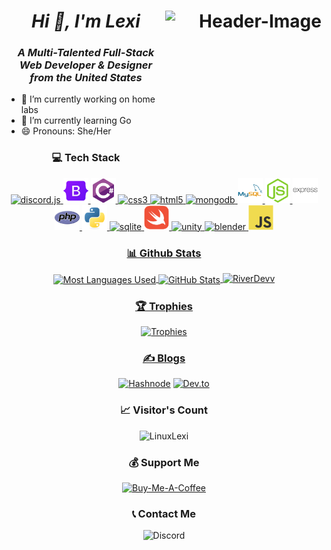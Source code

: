 <h1 align="right"><img src="https://i.ibb.co/Tbhvg1t/EC4-B4346-1-DC9-40-E8-9-DD7-1-CE878-FAC9-F0.png" alt="Header-Image" align="right" width="250" height="250" /></h1>


<h1 align="center"><i>Hi 👋, I'm Lexi </i></h1>
<h3 align="center"><i>A Multi-Talented Full-Stack Web Developer & Designer from <b>the United States</b></i></h3>

- 🔭 I’m currently working on home labs
- 🌱 I’m currently learning Go
- 😄 Pronouns: She/Her

 <h3 align="center">💻 Tech Stack </h3>
<p align="center"> <a href="https://discord.js.org/" target="_blank" rel="noreferrer"> <img src="https://www.vectorlogo.zone/logos/js_discord/js_discord-icon.svg" alt="discord.js" width="40" height="40"/> </a> <a href="https://getbootstrap.com" target="_blank" rel="noreferrer"> <img src="https://github.com/devicons/devicon/blob/master/icons/bootstrap/bootstrap-original.svg" alt="bootstrap" width="40" height="40"/> </a> <a href="https://www.w3schools.com/cs/" target="_blank" rel="noreferrer"> <img src="https://raw.githubusercontent.com/devicons/devicon/master/icons/csharp/csharp-original.svg" alt="csharp" width="40" height="40"/> </a> <a href="https://www.w3schools.com/css/" target="_blank" rel="noreferrer"> <img src="https://www.vectorlogo.zone/logos/w3_css/w3_css-icon.svg" alt="css3" width="40" height="40"/> </a> <a href="https://www.w3.org/html/" target="_blank" rel="noreferrer"> <img src="https://www.vectorlogo.zone/logos/w3_html5/w3_html5-icon.svg" alt="html5" width="40" height="40"/> </a> <a href="https://www.mongodb.com/" target="_blank" rel="noreferrer"> <img src="https://www.vectorlogo.zone/logos/mongodb/mongodb-icon.svg" alt="mongodb" width="40" height="40"/> </a> <a href="https://www.mysql.com/" target="_blank" rel="noreferrer"> <img src="https://raw.githubusercontent.com/devicons/devicon/master/icons/mysql/mysql-original-wordmark.svg" alt="mysql" width="40" height="40"/> </a> <a href="https://nodejs.org" target="_blank" rel="noreferrer"> <img src="https://github.com/devicons/devicon/blob/master/icons/nodejs/nodejs-original.svg" alt="nodejs" width="40" height="40"/> </a> <a href="https://expressjs.com" target="_blank" rel="noreferrer"> <img src="https://raw.githubusercontent.com/devicons/devicon/master/icons/express/express-original-wordmark.svg" alt="express" width="40" height="40"/> </a> <a href="https://www.php.net" target="_blank" rel="noreferrer"> <img src="https://raw.githubusercontent.com/devicons/devicon/master/icons/php/php-original.svg" alt="php" width="40" height="40"/> </a> <a href="https://www.python.org" target="_blank" rel="noreferrer"> <img src="https://raw.githubusercontent.com/devicons/devicon/master/icons/python/python-original.svg" alt="python" width="40" height="40"/> </a> <a href="https://www.sqlite.org/" target="_blank" rel="noreferrer"> <img src="https://www.vectorlogo.zone/logos/sqlite/sqlite-icon.svg" alt="sqlite" width="40" height="40"/> </a> <a href="https://developer.apple.com/swift/" target="_blank" rel="noreferrer"> <img src="https://raw.githubusercontent.com/devicons/devicon/master/icons/swift/swift-original.svg" alt="swift" width="40" height="40"/> </a> <a href="https://unity.com/" target="_blank" rel="noreferrer"> <img src="https://i.imgur.com/lx8vhls.png" alt="unity" width="40" height="40" /> </a> <a href="https://www.blender.org/" target="_blank" rel="noreferrer"> <img src="https://upload.wikimedia.org/wikipedia/commons/thumb/0/0c/Blender_logo_no_text.svg/1251px-Blender_logo_no_text.svg.png" alt="blender" width="50" height="40"/> </a>  <a href="https://www.adobe.com/in/products/illustrator.html" target="_blank" rel="noreferrer"> <a href="https://developer.mozilla.org/en-US/docs/Web/JavaScript" target="_blank" rel="noreferrer"> <img src="https://raw.githubusercontent.com/devicons/devicon/master/icons/javascript/javascript-original.svg" alt="javascript" width="40" height="40"/>  </p>

<h3 align="center">📊 Github Stats </h3>
 <p align="center">
<img width="40%" align="center" src="https://github-readme-stats.vercel.app/api/top-langs/?username=LinuxLexi&theme=tokyonight&layout=compact" alt="Most Languages Used" />
<img width="48%" align="center" src="https://github-readme-stats.vercel.app/api?username=LinuxLexi&theme=tokyonight&show_icons=true&hide=%22issues%22" alt="GitHub Stats" />
<img width="48%" src="https://github-readme-streak-stats.herokuapp.com/?user=LinuxLexi&theme=highcontrast&hide_border=true" alt="RiverDevv" />
</p>

 <h3 align="center">🏆 Trophies </h3>
 <p align="center">
<img src="https://github-profile-trophy.vercel.app/?username=LinuxLexi&theme=discord&no-frame=false&no-bg=true&margin-w=4" alt="Trophies" />
</p>

<h3 align="center">✍️ Blogs</h3>
<p align="center" ><a align="center" href="https://shjz.hashnode.dev/" target="_blank" rel="noreferrer"> <img src="https://i.ibb.co/Drs91RS/brand-icon.png" alt="Hashnode" width="50" height="50"/></a> 
<a align="center" href="https://dev.to/riverdev" target="_blank" rel="noreferrer"> <img src="https://cdn.worldvectorlogo.com/logos/devto.svg" alt="Dev.to" width="50" height="50"/></a>
</p>

<h3 align="center">📈 Visitor's Count</h3>
 <p align="center"> 
 <img src="https://profile-counter.glitch.me/{LinuxLexi}/count.svg" alt="LinuxLexi" />
</p>

<h3 align="center">💰 Support Me</h3>
 <p align="center"> 
<a href="https://www.buymeacoffee.com/riverdev" target="_blank"><img src="https://cdn.buymeacoffee.com/buttons/v2/default-yellow.png" alt="Buy-Me-A-Coffee" width="200" ></a>
</p>

 <h3 align="center"> 📞 Contact Me </h3>
 <p align="center">
<img src="https://discord.c99.nl/widget/theme-1/589807732522221601.png" alt="Discord"/>
</p>

<!--
**LinuxLexi/LinuxLexi** is a ✨ _special_ ✨ repository because its `README.md` (this file) appears on your GitHub profile.

Here are some ideas to get you started:

- 🔭 I’m currently working on ...
- 🌱 I’m currently learning ...
- 👯 I’m looking to collaborate on ...
- 🤔 I’m looking for help with ...
- 💬 Ask me about ...
- 📫 How to reach me: ...
- 😄 Pronouns: ...
- ⚡ Fun fact: ...
-->
